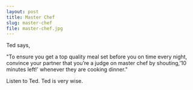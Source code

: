 ```yaml
---
layout: post
title: Master Chef
slug: master-chef
file: master-chef.jpg
---
```


Ted says, 

"To ensure you get a top quality meal set before you on time every night, convince your partner that you’re a judge on master chef by shouting,'10 minutes left!' whenever they are cooking dinner."

Listen to Ted.
Ted is very wise.
